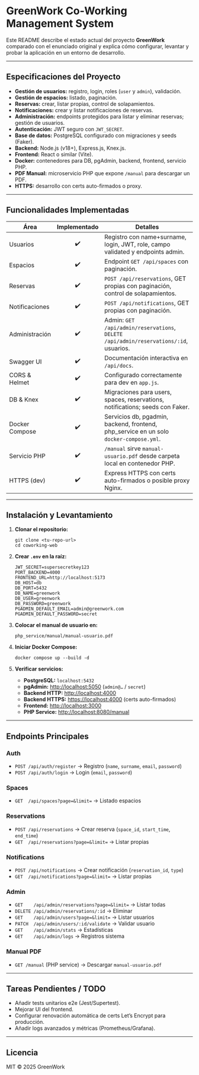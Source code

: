 # GreenWork Co-Working Management System

Este README describe el estado actual del proyecto **GreenWork** comparado con el enunciado original y explica cómo configurar, levantar y probar la aplicación en un entorno de desarrollo.

---

## Especificaciones del Proyecto

- **Gestión de usuarios:** registro, login, roles (`user` y `admin`), validación.
- **Gestión de espacios:** listado, paginación.
- **Reservas:** crear, listar propias, control de solapamientos.
- **Notificaciones:** crear y listar notificaciones de reservas.
- **Administración:** endpoints protegidos para listar y eliminar reservas; gestión de usuarios.
- **Autenticación:** JWT seguro con `JWT_SECRET`.
- **Base de datos:** PostgreSQL configurado con migraciones y seeds (Faker).
- **Backend:** Node.js (v18+), Express.js, Knex.js.
- **Frontend:** React o similar (Vite).
- **Docker:** contenedores para DB, pgAdmin, backend, frontend, servicio PHP.
- **PDF Manual:** microservicio PHP que expone `/manual` para descargar un PDF.
- **HTTPS:** desarrollo con certs auto-firmados o proxy.

---

## Funcionalidades Implementadas

| Área           | Implementado | Detalles                                                                                   |
|----------------|:------------:|-------------------------------------------------------------------------------------------|
| Usuarios       |      ✔️      | Registro con name+surname, login, JWT, role, campo validated y endpoints admin.            |
| Espacios       |      ✔️      | Endpoint `GET /api/spaces` con paginación.                                                |
| Reservas       |      ✔️      | `POST /api/reservations`, GET propias con paginación, control de solapamientos.           |
| Notificaciones |      ✔️      | `POST /api/notifications`, GET propias con paginación.                                    |
| Administración |      ✔️      | Admin: `GET /api/admin/reservations`, `DELETE /api/admin/reservations/:id`, usuarios.      |
| Swagger UI     |      ✔️      | Documentación interactiva en `/api/docs`.                                                 |
| CORS & Helmet  |      ✔️      | Configurado correctamente para dev en `app.js`.                                           |
| DB & Knex      |      ✔️      | Migraciones para users, spaces, reservations, notifications; seeds con Faker.              |
| Docker Compose |      ✔️      | Servicios db, pgadmin, backend, frontend, php_service en un solo `docker-compose.yml`.     |
| Servicio PHP   |      ✔️      | `/manual` sirve `manual-usuario.pdf` desde carpeta local en contenedor PHP.                |
| HTTPS (dev)    |      ✔️      | Express HTTPS con certs auto-firmados o posible proxy Nginx.                              |

---

## Instalación y Levantamiento

1. **Clonar el repositorio:**
    ```
    git clone <tu-repo-url>
    cd coworking-web
    ```

2. **Crear `.env` en la raíz:**
    ```
    JWT_SECRET=supersecretkey123
    PORT_BACKEND=4000
    FRONTEND_URL=http://localhost:5173
    DB_HOST=db
    DB_PORT=5432
    DB_NAME=greenwork
    DB_USER=greenwork
    DB_PASSWORD=greenwork
    PGADMIN_DEFAULT_EMAIL=admin@greenwork.com
    PGADMIN_DEFAULT_PASSWORD=secret
    ```

3. **Colocar el manual de usuario en:**
    ```
    php_service/manual/manual-usuario.pdf
    ```

4. **Iniciar Docker Compose:**
    ```
    docker compose up --build -d
    ```

5. **Verificar servicios:**

    - **PostgreSQL:** `localhost:5432`
    - **pgAdmin:** [http://localhost:5050](http://localhost:5050) (`admin@…` / `secret`)
    - **Backend HTTP:** [http://localhost:4000](http://localhost:4000)
    - **Backend HTTPS:** [https://localhost:4000](https://localhost:4000) (certs auto-firmados)
    - **Frontend:** [http://localhost:3000](http://localhost:3000)
    - **PHP Service:** [http://localhost:8080/manual](http://localhost:8080/manual)

---

## Endpoints Principales

### Auth

- `POST /api/auth/register`  → Registro (`name`, `surname`, `email`, `password`)
- `POST /api/auth/login`     → Login (`email`, `password`)

### Spaces

- `GET  /api/spaces?page=&limit=` → Listado espacios

### Reservations

- `POST /api/reservations` → Crear reserva (`space_id`, `start_time`, `end_time`)
- `GET  /api/reservations?page=&limit=` → Listar propias

### Notifications

- `POST /api/notifications` → Crear notificación (`reservation_id`, `type`)
- `GET  /api/notifications?page=&limit=` → Listar propias

### Admin

- `GET    /api/admin/reservations?page=&limit=` → Listar todas
- `DELETE /api/admin/reservations/:id`          → Eliminar
- `GET    /api/admin/users?page=&limit=`        → Listar usuarios
- `PATCH  /api/admin/users/:id/validate`        → Validar usuario
- `GET    /api/admin/stats`                     → Estadísticas
- `GET    /api/admin/logs`                      → Registros sistema

### Manual PDF

- `GET /manual` (PHP service) → Descargar `manual-usuario.pdf`

---

## Tareas Pendientes / TODO

- Añadir tests unitarios e2e (Jest/Supertest).
- Mejorar UI del frontend.
- Configurar renovación automática de certs Let’s Encrypt para producción.
- Añadir logs avanzados y métricas (Prometheus/Grafana).

---

## Licencia

MIT © 2025 GreenWork

